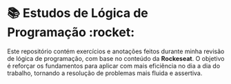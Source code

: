 <h1> 📚 Estudos de Lógica de Programação :rocket:</h1>

<p>Este repositório contém exercícios e anotações feitos durante minha revisão de lógica de programação, com base no conteúdo da <b>Rockeseat</b>.
O objetivo é reforçar os fundamentos para aplicar com mais eficiência no dia a dia do trabalho, tornando a resolução de problemas mais fluida e assertiva.</p>
